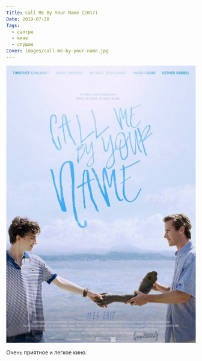 ```yaml
---
Title: Call Me By Your Name (2017)
Date: 2019-07-28
Tags:
  - саптрю
  - кино
  - слушаю
Cover: images/call-me-by-your-name.jpg
---
```


![Call Me By Your Name](images/call-me-by-your-name.jpg)

Очень приятное и легкое кино.